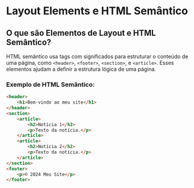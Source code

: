 # Layout Elements e HTML Semântico

## O que são Elementos de Layout e HTML Semântico?

HTML semântico usa tags com significados para estruturar o conteúdo de uma página, como `<header>`, `<footer>`, `<section>`, e `<article>`. Esses elementos ajudam a definir a estrutura lógica de uma página.

### Exemplo de HTML Semântico:
```html
<header>
    <h1>Bem-vindo ao meu site</h1>
</header>
<section>
    <article>
        <h2>Notícia 1</h2>
        <p>Texto da notícia.</p>
    </article>
    <article>
        <h2>Notícia 2</h2>
        <p>Texto da notícia.</p>
    </article>
</section>
<footer>
    <p>© 2024 Meu Site</p>
</footer>
```